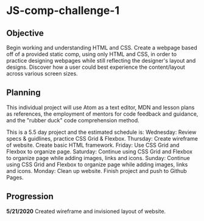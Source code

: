 # JS-comp-challenge-1

## Objective
Begin working and understanding HTML and CSS. Create a webpage based off of a provided static comp, using only HTML and CSS, in order to practice designing webpages while still reflecting the designer's layout and designs. Discover how a user could best experience the content/layout across various screen sizes.

## Planning
This individual project will use Atom as a text editor, MDN and lesson plans as references, the employment of mentors for code feedback and guidance, and the "rubber duck" code comprehension method.

This is a 5.5 day project and the estimated schedule is:
Wednesday: Review specs & guidlines, practice CSS Grid & Flexbox.
Thursday: Create wireframe of website. Create basic HTML framework.
Friday: Use CSS Grid and Flexbox to organize page.
Saturday: Continue using CSS Grid and Flexbox to organize page while adding images, links and icons.
Sunday: Continue using CSS Grid and Flexbox to organize page while adding images, links and icons.
Monday: Clean up website. Finish project and push to Github Pages.

## Progression
**5/21/2020**
Created wireframe and invisioned layout of website.
